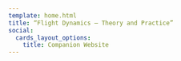 ```yaml
---
template: home.html
title: “Flight Dynamics — Theory and Practice”
social:
  cards_layout_options:
    title: Companion Website
---
```

